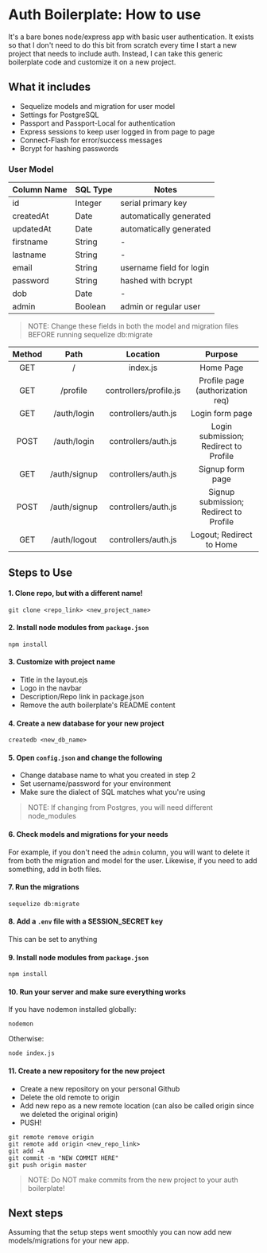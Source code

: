 # Auth Boilerplate: How to use

It's a bare bones node/express app with basic user authentication. It exists so that I don't need to do this bit from scratch every time I start a new project that needs to include auth. Instead, I can take this generic boilerplate code and customize it on a new project.

## What it includes

* Sequelize models and migration for user model
* Settings for PostgreSQL
* Passport and Passport-Local for authentication
* Express sessions to keep user logged in from page to page
* Connect-Flash for error/success messages
* Bcrypt for hashing passwords

### User Model

| Column Name | SQL Type | Notes |
| ----------- | -------- | ---------------------------- |
| id | Integer | serial primary key |
| createdAt | Date | automatically generated |
| updatedAt | Date | automatically generated |
| firstname | String | - |
| lastname | String | - |
| email | String | username field for login |
| password | String | hashed with bcrypt |
| dob | Date | - |
| admin | Boolean | admin or regular user |

> NOTE: Change these fields in both the model and migration files BEFORE running sequelize db:migrate

| Method |     Path     |        Location        |                 Purpose                |
|:------:|:------------:|:----------------------:|:--------------------------------------:|
|   GET  |       /      |        index.js        |                Home Page               |
|   GET  |   /profile   | controllers/profile.js |    Profile page (authorization req)    |
|   GET  |  /auth/login |   controllers/auth.js  |             Login form page            |
|  POST  |  /auth/login |   controllers/auth.js  |  Login submission; Redirect to Profile |
|   GET  | /auth/signup |   controllers/auth.js  |            Signup form page            |
|  POST  | /auth/signup |   controllers/auth.js  | Signup submission; Redirect to Profile |
|   GET  | /auth/logout |   controllers/auth.js  |        Logout; Redirect to Home        |

## Steps to Use

#### 1. Clone repo, but with a different name!
```
git clone <repo_link> <new_project_name>
```

#### 2. Install node modules from `package.json`

```
npm install
```

#### 3. Customize with project name

* Title in the layout.ejs
* Logo in the navbar
* Description/Repo link in package.json
* Remove the auth boilerplate's README content

#### 4. Create a new database for your new project

```
createdb <new_db_name>
```

#### 5. Open `config.json` and change the following

* Change database name to what you created in step 2
* Set username/password for your environment
* Make sure the dialect of SQL matches what you're using

> NOTE: If changing from Postgres, you will need different node_modules

#### 6. Check models and migrations for your needs

For example, if you don't need the `admin` column, you will want to delete it from both the migration and model for the user. Likewise, if you need to add something, add in both files.

#### 7. Run the migrations

```
sequelize db:migrate
```

#### 8. Add a `.env` file with a SESSION_SECRET key

This can be set to anything

#### 9. Install node modules from `package.json`

```
npm install
```

#### 10. Run your server and make sure everything works

If you have nodemon installed globally:

```
nodemon
```

Otherwise:

```
node index.js
```

#### 11. Create a new repository for the new project

* Create a new repository on your personal Github
* Delete the old remote to origin
* Add new repo as a new remote location (can also be called origin since we deleted the original origin)
* PUSH!

```
git remote remove origin
git remote add origin <new_repo_link>
git add -A
git commit -m "NEW COMMIT HERE"
git push origin master
```

> NOTE: Do NOT make commits from the new project to your auth boilerplate!

## Next steps

Assuming that the setup steps went smoothly you can now add new models/migrations for your new app.